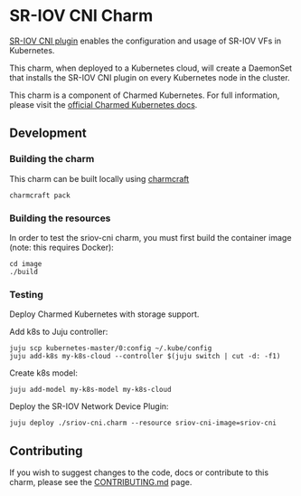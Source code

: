 # SR-IOV CNI Charm

[SR-IOV CNI plugin][sriov-cni] enables the configuration and usage of
SR-IOV VFs in Kubernetes.

This charm, when deployed to a Kubernetes cloud, will create a DaemonSet that
installs the SR-IOV CNI plugin on every Kubernetes node in the cluster.

This charm is a component of Charmed Kubernetes. For full information,
please visit the [official Charmed Kubernetes docs](https://ubuntu.com/kubernetes/docs/cni-sriov).

[sriov-cni]: https://github.com/k8snetworkplumbingwg/sriov-cni

## Development

### Building the charm

This charm can be built locally using [charmcraft][]

```
charmcraft pack
```

### Building the resources

In order to test the sriov-cni charm, you must first build the container image
(note: this requires Docker):

```
cd image
./build
```

### Testing

Deploy Charmed Kubernetes with storage support.

Add k8s to Juju controller:

```
juju scp kubernetes-master/0:config ~/.kube/config
juju add-k8s my-k8s-cloud --controller $(juju switch | cut -d: -f1)
```

Create k8s model:

```
juju add-model my-k8s-model my-k8s-cloud
```

Deploy the SR-IOV Network Device Plugin:

```
juju deploy ./sriov-cni.charm --resource sriov-cni-image=sriov-cni
```

## Contributing

If you wish to suggest changes to the code, docs or contribute to this charm, please
see the [CONTRIBUTING.md][] page.

[contributing.md]: ./CONTRIBUTING.md
[charmcraft]: https://github.com/canonical/charmcraft/
